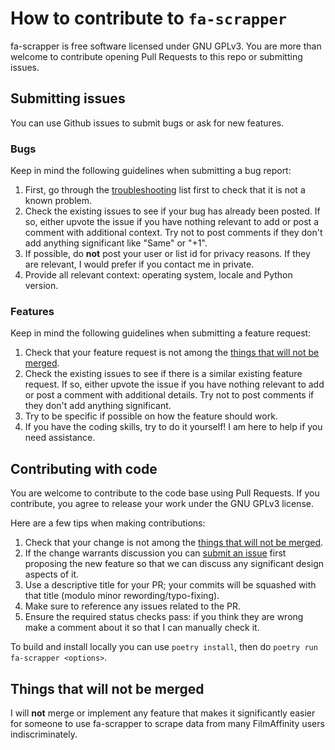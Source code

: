 # How to contribute to `fa-scrapper`

fa-scrapper is free software licensed under GNU GPLv3. You are more than welcome
to contribute opening Pull Requests to this repo or submitting issues.

## Submitting issues

You can use Github issues to submit bugs or ask for new features.

### Bugs

Keep in mind the following guidelines when submitting a bug report:

1. First, go through the [troubleshooting](README.md#troubleshooting) list first
   to check that it is not a known problem.
2. Check the existing issues to see if your bug has already been posted. If so,
   either upvote the issue if you have nothing relevant to add or post a comment
   with additional context. Try not to post comments if they don't add anything
   significant like "Same" or "+1".
3. If possible, do **not** post your user or list id for privacy reasons. If
   they are relevant, I would prefer if you contact me in private.
4. Provide all relevant context: operating system, locale and Python version.

### Features

Keep in mind the following guidelines when submitting a feature request:

1. Check that your feature request is not among the
   [things that will not be merged](#things-that-will-not-be-merged).
2. Check the existing issues to see if there is a similar existing feature
   request. If so, either upvote the issue if you have nothing relevant to add
   or post a comment with additional details. Try not to post comments if they
   don't add anything significant.
3. Try to be specific if possible on how the feature should work.
4. If you have the coding skills, try to do it yourself! I am here to help if
   you need assistance.

## Contributing with code

You are welcome to contribute to the code base using Pull Requests. If you
contribute, you agree to release your work under the GNU GPLv3 license.

Here are a few tips when making contributions:

1. Check that your change is not among the
   [things that will not be merged](#things-that-will-not-be-merged).
2. If the change warrants discussion you can
   [submit an issue](#submitting-issues) first proposing the new feature so that
   we can discuss any significant design aspects of it.
3. Use a descriptive title for your PR; your commits will be squashed with that
   title (modulo minor rewording/typo-fixing).
4. Make sure to reference any issues related to the PR.
5. Ensure the required status checks pass: if you think they are wrong make a
   comment about it so that I can manually check it.

To build and install locally you can use `poetry install`, then do `poetry run fa-scrapper <options>`.

## Things that will not be merged

I will **not** merge or implement any feature that makes it significantly easier
for someone to use fa-scrapper to scrape data from many FilmAffinity users
indiscriminately.
